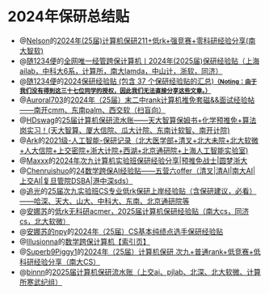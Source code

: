 # 2024年保研总结贴

* @[Nelson](https://bosswnx.xyz)的[2024年(25届)计算机保研211+低rk+强竞赛+零科研经验分享(南大智软)
](https://zhuanlan.zhihu.com/p/764039629)
* @[随1234便](https://www.zhihu.com/people/96b113ef41e7a88601debc45a636dfb6)的[全网唯一经管跨保计算机丨2024年(2025届)保研经验贴（上海ailab，中科大6系，计算所，南大lamda，中山计，浙软，同济）](https://zhuanlan.zhihu.com/p/709985313)
* @[随1234便](https://www.zhihu.com/people/96b113ef41e7a88601debc45a636dfb6)的[2024保研经验贴 (包含 37 个保研经验贴的汇总)](https://www.zhihu.com/collection/967421846?utm_source=qq&utm_medium=social&utm_oi=885488150758191104)<small><u>**（Noting：由于我们没有得到这三十七位同学的授权，因此我们无法直接分享这些文章。）**</u></small>
* @[Auroral703](https://github.com/Auroral703)的[2024年（25届）末二中rank计算机推免套磁&&面试经验帖——南开cmm、东南palm、西交软（扫盲向）](https://zhuanlan.zhihu.com/p/722088790)
* @[HDswag](https://www.zhihu.com/people/swaggyp-79-58)的[25届计算机保研流水账——天大智算保姆书+化学预推免+算法岗实习！(天大智算、厦大信院、瓜大计院、东南计软智、南开计院)](https://zhuanlan.zhihu.com/p/705127447)
* @[Ark](https://www.cnblogs.com/-ark)的[2021级-人工智能-保研记录（北大医学部+清叉+北大未院+北大软微+人大信院+上交密院+浙大计院+西湖+北京通研院+上海人工智能实验室)](https://www.cnblogs.com/-ark/p/18439590)
* @[Maxxx](https://www.zhihu.com/people/jing-yu-yu-yu-kkkk)的[2024年次九计算机实验班保研经验分享|预推免战士|圆梦浙大](https://zhuanlan.zhihu.com/p/778165195)
* @[Chenruishuo](https://github.com/Chenruishuo)的[24数学跨保AI经验贴——五营六offer（清叉|清AI|南大AI|上交AI|复旦管院DSBA|港中深sds）](https://zhuanlan.zhihu.com/p/722033980)
* @[追光](https://github.com/Weistrass)的[25届次九实验班CS专业低rk保研上岸经验贴（含保研建议，必看）——哈深、天大、山大、中科大、东南、北京通研院等](https://zhuanlan.zhihu.com/p/787434682)
* @[安娜苏](https://github.com/Je3ter)的[低rk无科研acmer，2025届计算机保研经验贴（南大cs，同济cs，北大软微）](https://zhuanlan.zhihu.com/p/767565015)
* @[安娜苏的npy](https://github.com/Je3ter)的[2024年（25届）CS基本纯绩点选手保研经验贴](https://zhuanlan.zhihu.com/p/767703181)
* @[Illusionna](https://github.com/Illusionna)的[数学跨保计算机【索引页】](https://www.orzzz.net/directory/about/Undergraduate/PostgraduateRecommendation/index.html)
* @[Superb9Piggy1](https://zhuanlan.zhihu.com/p/790480809)的[2024年（25届）计算机保研 次九+普通rank+低竞赛+低科研经验分享（南大CS）](https://zhuanlan.zhihu.com/p/790480809)
* @[binnn](https://www.zhihu.com/people/w-bei-shang)的[2025届计算机保研流水账（上交ai、pjlab、北深、北大软微、计算所寒武纪组）](https://zhuanlan.zhihu.com/p/762734102)
